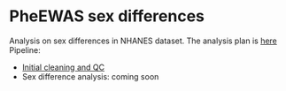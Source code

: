# PheEWAS sex differences

Analysis on sex differences in NHANES dataset. The analysis plan is [here](https://github.com/tomszar/PheEWAS_sexdiff/blob/main/ANALYSIS_PLAN.md)
Pipeline: 
- [Initial cleaning and QC](https://nbviewer.jupyter.org/github/tomszar/PheEWAS_sexdiff/blob/main/Code/01_PheEWAS_sex_diff.ipynb)
- Sex difference analysis: coming soon